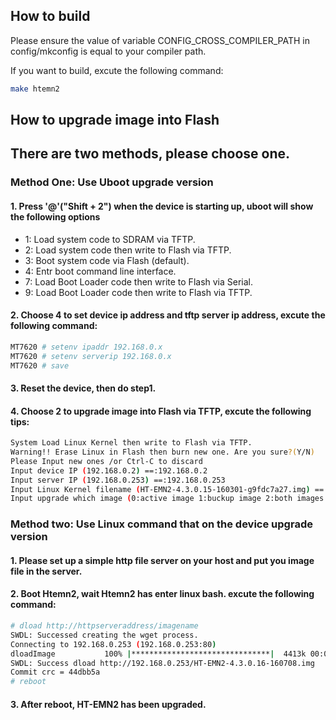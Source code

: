 ## How to build
Please ensure the value of variable CONFIG_CROSS_COMPILER_PATH in config/mkconfig is equal to your compiler path.

If you want to build, excute the following command:
````bash
make htemn2
````
## How to upgrade image into Flash
## **There are two methods, please choose one.**
### Method One: Use Uboot upgrade version
#### 1. Press '@'("Shift + 2") when the device is starting up, uboot will show the following options
   * 1: Load system code to SDRAM via TFTP.
   * 2: Load system code then write to Flash via TFTP.
   * 3: Boot system code via Flash (default).
   * 4: Entr boot command line interface.
   * 7: Load Boot Loader code then write to Flash via Serial.
   * 9: Load Boot Loader code then write to Flash via TFTP.

#### 2. Choose 4 to set device ip address and tftp server ip address, excute the following command:

````bash
MT7620 # setenv ipaddr 192.168.0.x  
MT7620 # setenv serverip 192.168.0.x
MT7620 # save
````
#### 3. Reset the device, then do step1.
#### 4. Choose 2 to upgrade image into Flash via TFTP, excute the following tips:

````bash
System Load Linux Kernel then write to Flash via TFTP.
Warning!! Erase Linux in Flash then burn new one. Are you sure?(Y/N)
Please Input new ones /or Ctrl-C to discard
Input device IP (192.168.0.2) ==:192.168.0.2
Input server IP (192.168.0.253) ==:192.168.0.253
Input Linux Kernel filename (HT-EMN2-4.3.0.15-160301-g9fdc7a27.img) ==:imagename.img
Input upgrade which image (0:active image 1:buckup image 2:both images default:0) ==:0
````
### Method two: Use Linux command that on the device upgrade version
#### 1. Please set up a simple http file server on your host and put you image file in the server.
#### 2. Boot Htemn2, wait Htemn2 has enter linux bash. excute the following command:

````bash
# dload http://httpserveraddress/imagename
SWDL: Successed creating the wget process.
Connecting to 192.168.0.253 (192.168.0.253:80)
dloadImage           100% |*******************************|  4413k 00:00:00 ETA
SWDL: Success dload http://192.168.0.253/HT-EMN2-4.3.0.16-160708.img
Commit crc = 44dbb5a
# reboot
````
#### 3. After reboot, HT-EMN2 has been upgraded.

